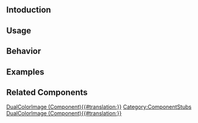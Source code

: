 <languages></languages> <translate>

## Intoduction

## Usage

## Behavior

## Examples

## Related Components

</translate>

[DualColorImage
(Component){{#translation:}}](Category:Components{{#translation:}} "wikilink")
[Category:ComponentStubs](Category:ComponentStubs "wikilink")
[DualColorImage
(Component){{#translation:}}](Category:Components:UIX:Graphics{{#translation:}} "wikilink")